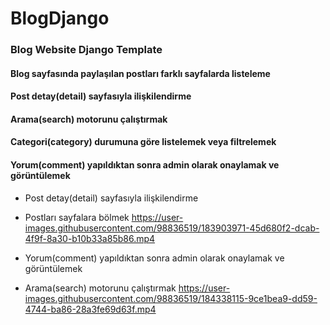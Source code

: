 # BlogDjango
### Blog Website Django Template


#### Blog sayfasında paylaşılan postları farklı sayfalarda listeleme
#### Post detay(detail) sayfasıyla ilişkilendirme
#### Arama(search) motorunu çalıştırmak
#### Categori(category) durumuna göre listelemek veya filtrelemek
#### Yorum(comment) yapıldıktan sonra admin olarak onaylamak ve görüntülemek

- Post detay(detail) sayfasıyla ilişkilendirme
- Postları sayfalara bölmek
https://user-images.githubusercontent.com/98836519/183903971-45d680f2-dcab-4f9f-8a30-b10b33a85b86.mp4


- Yorum(comment) yapıldıktan sonra admin olarak onaylamak ve görüntülemek
- Arama(search) motorunu çalıştırmak
https://user-images.githubusercontent.com/98836519/184338115-9ce1bea9-dd59-4744-ba86-28a3fe69d63f.mp4

